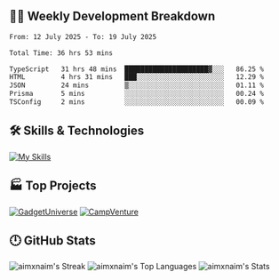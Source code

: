 

## 🧑‍💻 Weekly Development Breakdown

<!--START_SECTION:waka-->

```txt
From: 12 July 2025 - To: 19 July 2025

Total Time: 36 hrs 53 mins

TypeScript   31 hrs 48 mins  █████████████████████▓░░░   86.25 %
HTML         4 hrs 31 mins   ███░░░░░░░░░░░░░░░░░░░░░░   12.29 %
JSON         24 mins         ▒░░░░░░░░░░░░░░░░░░░░░░░░   01.11 %
Prisma       5 mins          ░░░░░░░░░░░░░░░░░░░░░░░░░   00.24 %
TSConfig     2 mins          ░░░░░░░░░░░░░░░░░░░░░░░░░   00.09 %
```

<!--END_SECTION:waka-->

## 🛠️ Skills & Technologies

[![My Skills](https://skillicons.dev/icons?i=angular,react,docker,mongodb,nodejs,express,github,bootstrap,prisma,postman,postgres&perline=8)](https://skillicons.dev)

## 🏭 Top Projects

[![GadgetUniverse](https://github-readme-stats.vercel.app/api/pin/?username=aimxnaim&repo=GadgetUniverse&theme=tokyonight&show_icons=true&hide_border=true)](https://github.com/aimxnaim/GadgetUniverse)
[![CampVenture](https://github-readme-stats.vercel.app/api/pin/?username=aimxnaim&repo=CampVenture&theme=tokyonight&show_icons=true&hide_border=true)](https://github.com/aimxnaim/CampVenture)

## 🕛 GitHub Stats

![aimxnaim's Streak](https://streak-stats.demolab.com?user=aimxnaim&theme=tokyonight&show_icons=true&hide_border=true)
![aimxnaim's Top Languages](https://github-readme-stats.vercel.app/api/top-langs/?username=aimxnaim&theme=tokyonight&show_icons=true&hide_border=true&layout=compact)
![aimxnaim's Stats](https://github-readme-stats.vercel.app/api?username=aimxnaim&theme=tokyonight&show_icons=true&hide_border=true&count_private=true)




